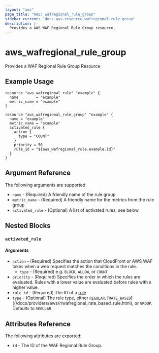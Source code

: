 ```yaml
---
layout: "aws"
page_title: "AWS: wafregional_rule_group"
sidebar_current: "docs-aws-resource-wafregional-rule-group"
description: |-
  Provides a AWS WAF Regional Rule Group resource.
---
```


# aws_wafregional_rule_group

Provides a WAF Regional Rule Group Resource

## Example Usage

```hcl
resource "aws_wafregional_rule" "example" {
  name        = "example"
  metric_name = "example"
}

resource "aws_wafregional_rule_group" "example" {
  name = "example"
  metric_name = "example"
  activated_rule {
    action {
      type = "COUNT"
    }
    priority = 50
    rule_id = "${aws_wafregional_rule.example.id}"
  }
}
```

## Argument Reference

The following arguments are supported:

* `name` - (Required) A friendly name of the rule group
* `metric_name` - (Required) A friendly name for the metrics from the rule group
* `activated_rule` - (Optional) A list of activated rules, see below

## Nested Blocks

### `activated_rule`

#### Arguments

* `action` - (Required) Specifies the action that CloudFront or AWS WAF takes when a web request matches the conditions in the rule.
  * `type` - (Required) e.g. `BLOCK`, `ALLOW`, or `COUNT`
* `priority` - (Required) Specifies the order in which the rules are evaluated. Rules with a lower value are evaluated before rules with a higher value.
* `rule_id` - (Required) The ID of a [rule](/docs/providers/aws/r/wafregional_rule.html)
* `type` - (Optional) The rule type, either [`REGULAR`](/docs/providers/aws/r/wafregional_rule.html), [`RATE_BASED`]((/docs/providers/aws/r/wafregional_rate_based_rule.html), or `GROUP`. Defaults to `REGULAR`.

## Attributes Reference

The following attributes are exported:

* `id` - The ID of the WAF Regional Rule Group.
